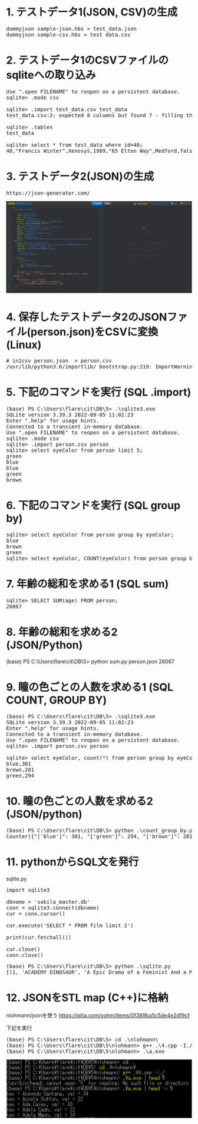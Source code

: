 # 1. テストデータ1(JSON, CSV)の生成
<pre>
dummyjson sample-json.hbs > test_data.json
dummyjson sample-csv.hbs > test_data.csv
</pre>

# 2. テストデータ1のCSVファイルのsqliteへの取り込み
<pre>
Use ".open FILENAME" to reopen on a persistent database.
sqlite> .mode csv

sqlite> .import test_data.csv test_data
test_data.csv:2: expected 8 columns but found 7 - filling the rest with NULL

sqlite> .tables
test_data

sqlite> select * from test_data where id=48;
48,"Francis Winter",Xenosys,1989,"65 Elton Way",Medford,false,
</pre>

# 3. テストデータ2(JSON)の生成
<pre>
https://json-generator.com/
</pre>

<img src="json-generator.png">

# 4. 保存したテストデータ2のJSONファイル(person.json)をCSVに変換(Linux)
<pre>
# in2csv person.json  > person.csv
/usr/lib/python3.6/importlib/_bootstrap.py:219: ImportWarning: can't resolve package from __spec__ or __package__, falling back on __name__ and __path__
</pre>

# 5. 下記のコマンドを実行 (SQL .import)
<pre>
(base) PS C:\Users\flare\cit\DB\5> .\sqlite3.exe
SQLite version 3.39.3 2022-09-05 11:02:23
Enter ".help" for usage hints.
Connected to a transient in-memory database.
Use ".open FILENAME" to reopen on a persistent database.
sqlite> .mode csv
sqlite> .import person.csv person
sqlite> select eyeColor from person limit 5;
green
blue
blue
green
brown
</pre>

# 6. 下記のコマンドを実行 (SQL group by)

<pre>
sqlite> select eyeColor from person group by eyeColor;
blue
brown
green
sqlite> select eyeColor, COUNT(eyeColor) from person group by eyeColor;
</pre>

# 7. 年齢の総和を求める1 (SQL sum)

<pre>
sqlite> SELECT SUM(age) FROM person;
26067
</pre>

# 8. 年齢の総和を求める2 (JSON/Python)

(base) PS C:\Users\flare\cit\DB\5> python sum.py person.json
26067

# 9. 瞳の色ごとの人数を求める1 (SQL COUNT, GROUP BY)

<pre>
(base) PS C:\Users\flare\cit\DB\5> .\sqlite3.exe                                                                       
SQLite version 3.39.3 2022-09-05 11:02:23
Enter ".help" for usage hints.
Connected to a transient in-memory database.
Use ".open FILENAME" to reopen on a persistent database.
sqlite> .import person.csv person

sqlite> select eyeColor, count(*) from person group by eyeColor;
blue,301
brown,281
green,294
</pre>

# 10. 瞳の色ごとの人数を求める2 (JSON/python)
<pre>
(base) PS C:\Users\flare\cit\DB\5> python .\count_group_by.py .\person.json
Counter({"['blue']": 301, "['green']": 294, "['brown']": 281})
</pre>

# 11. pythonからSQL文を発行

sqlite.py
<pre>
import sqlite3

dbname = 'sakila_master.db'
conn = sqlite3.connect(dbname)
cur = conn.cursor()

cur.execute('SELECT * FROM film limit 2')

print(cur.fetchall())

cur.close()
conn.close()
</pre>

<pre>
(base) PS C:\Users\flare\cit\DB\5> python .\sqlite.py
[(1, 'ACADEMY DINOSAUR', 'A Epic Drama of a Feminist And a Mad Scientist who must Battle a Teacher in The Canadian Rockies', '2006', 1, None, 6, 0.99, 86, 20.99, 'PG', 'Deleted Scenes,Behind the Scenes', '2020-12-23 07:12:31'), (2, 'ACE GOLDFINGER', 'A Astounding Epistle of a Database Administrator And a Explorer who must Find a Car in Ancient China', '2006', 1, None, 3, 4.99, 48, 12.99, 'G', 'Trailers,Deleted Scenes', '2020-12-23 07:12:31')]
</pre>

# 12. JSONをSTL map (C++)に格納

nlohmann/jsonを使う
https://qiita.com/yohm/items/0f389ba5c5de4e2df9cf

下記を実行

<pre>
(base) PS C:\Users\flare\cit\DB\5> cd .\nlohmann\
(base) PS C:\Users\flare\cit\DB\5\nlohmann> g++ .\4.cpp -I./
(base) PS C:\Users\flare\cit\DB\5\nlohmann> .\a.exe
</pre>

<img src="4.png">


